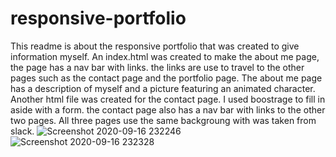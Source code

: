 # responsive-portfolio
This readme is about the responsive portfolio that was created to give information myself.
An index.html was created to make the about me page, the page has a nav bar with links. the links are use to travel to the other pages such as the contact page and the portfolio page. The about me page has a description of myself and a picture featuring an animated character.
Another html file was created for the contact page. I used boostrage to fill in aside with a form. the contact page also has a nav bar with links to the other two pages. All three pages use the same backgroung with was taken from slack.
![Screenshot 2020-09-16 232246](https://user-images.githubusercontent.com/68977786/93416945-cb5d3700-f874-11ea-8548-a761e60d7dbe.png)
![Screenshot 2020-09-16 232328](https://user-images.githubusercontent.com/68977786/93416954-ce582780-f874-11ea-9112-01a4ce786b53.png)
